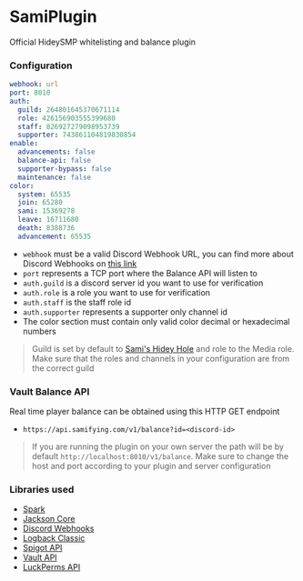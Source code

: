 # SamiPlugin

Official HideySMP whitelisting and balance plugin

### Configuration

```yaml
webhook: url
port: 8010
auth:
  guild: 264801645370671114
  role: 426156903555399680
  staff: 826927279098953739
  supporter: 743861104819830854
enable:
  advancements: false
  balance-api: false
  supporter-bypass: false
  maintenance: false
color:
  system: 65535
  join: 65280
  sami: 15369278
  leave: 16711680
  death: 8388736
  advancement: 65535
```

- `webhook` must be a valid Discord Webhook URL, you can find more about Discord Webhooks
  on [this link](https://support.discord.com/hc/en-us/articles/228383668-Intro-to-Webhooks)
- `port` represents a TCP port where the Balance API will listen to
- `auth.guild` is a discord server id you want to use for verification
- `auth.role` is a role you want to use for verification
- `auth.staff` is the staff role id
- `auth.supporter` represents a supporter only channel id
- The color section must contain only valid color decimal or hexadecimal numbers

> Guild is set by default to [Sami's Hidey Hole](http://discord.gg/samifying) and role to the Media role. Make sure that the roles and channels in your configuration are from the correct guild

### Vault Balance API

Real time player balance can be obtained using this HTTP GET endpoint

- `https://api.samifying.com/v1/balance?id=<discord-id>`

> If you are running the plugin on your own server the path will be by default `http://localhost:8010/v1/balance`. Make sure to change the host and port according to your plugin and server configuration

### Libraries used

- [Spark](https://github.com/perwendel/spark)
- [Jackson Core](https://github.com/FasterXML/jackson-core)
- [Discord Webhooks](https://github.com/MinnDevelopment/discord-webhooks)
- [Logback Classic](https://github.com/qos-ch/logback)
- [Spigot API](https://hub.spigotmc.org/javadocs/bukkit/)
- [Vault API](https://github.com/MilkBowl/VaultAPI)
- [LuckPerms API](https://github.com/lucko/LuckPerms)